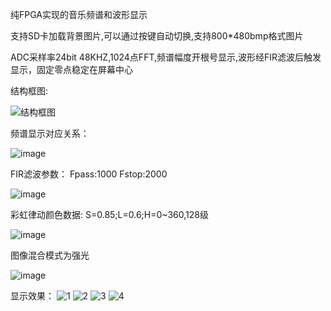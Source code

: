 纯FPGA实现的音乐频谱和波形显示

支持SD卡加载背景图片,可以通过按键自动切换,支持800*480bmp格式图片

ADC采样率24bit 48KHZ,1024点FFT,频谱幅度开根号显示,波形经FIR滤波后触发显示，固定零点稳定在屏幕中心

结构框图:

![结构框图](https://github.com/user-attachments/assets/da4a05fc-6d78-474e-b642-b317d63c1956)

频谱显示对应关系：

![image](https://github.com/user-attachments/assets/d8bfcc31-df81-4100-a646-03790ca1163b)

FIR滤波参数：
Fpass:1000 Fstop:2000

![image](https://github.com/user-attachments/assets/481dcd4c-a860-4a19-aa8d-28d099b194ac)

彩虹律动颜色数据:
S=0.85;L=0.6;H=0~360,128级

![image](https://github.com/user-attachments/assets/5539846d-315b-44b6-8a4f-5fbadda27d49)

图像混合模式为强光

![image](https://github.com/user-attachments/assets/d62969b7-7889-4bce-9f69-6df4809f4a60)

显示效果：
![1](https://github.com/user-attachments/assets/d9ffecb5-10fd-4a41-bfb3-76ac68e4100e)
![2](https://github.com/user-attachments/assets/10ac0451-b4bd-4cf1-8212-0e55055b6d63)
![3](https://github.com/user-attachments/assets/40e0fe03-bfd5-4d2a-b685-7de75bd23ee6)
![4](https://github.com/user-attachments/assets/7b7ab2ce-66d9-42c9-babf-22da2685dae5)
